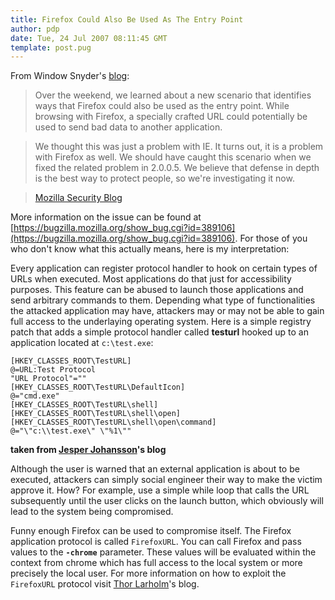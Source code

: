 ```yaml
---
title: Firefox Could Also Be Used As The Entry Point
author: pdp
date: Tue, 24 Jul 2007 08:11:45 GMT
template: post.pug
---
```


From Window Snyder's [blog](http://blog.mozilla.com/security):

> Over the weekend, we learned about a new scenario that identifies ways that Firefox could also be used as the entry point. While browsing with Firefox, a specially crafted URL could potentially be used to send bad data to another application.

> We thought this was just a problem with IE. It turns out, it is a problem with Firefox as well. We should have caught this scenario when we fixed the related problem in 2.0.0.5. We believe that defense in depth is the best way to protect people, so we're investigating it now.

> [Mozilla Security Blog](http://blog.mozilla.com/security/2007/07/23/related-security-issue-in-url-protocol-handling-on-windows/)

More information on the issue can be found at [https://bugzilla.mozilla.org/show_bug.cgi?id=389106](https://bugzilla.mozilla.org/show_bug.cgi?id=389106). For those of you who don't know what this actually means, here is my interpretation:

Every application can register protocol handler to hook on certain types of URLs when executed. Most applications do that just for accessibility purposes. This feature can be abused to launch those applications and send arbitrary commands to them. Depending what type of functionalities the attacked application may have, attackers may or may not be able to gain full access to the underlaying operating system. Here is a simple registry patch that adds a simple protocol handler called **testurl** hooked up to an application located at `c:\test.exe`:

	[HKEY_CLASSES_ROOT\TestURL]
	@=URL:Test Protocol
	"URL Protocol"=""
	[HKEY_CLASSES_ROOT\TestURL\DefaultIcon]
	@="cmd.exe"
	[HKEY_CLASSES_ROOT\TestURL\shell]
	[HKEY_CLASSES_ROOT\TestURL\shell\open]
	[HKEY_CLASSES_ROOT\TestURL\shell\open\command]
	@="\"c:\\test.exe\" \"%1\""

**taken from [Jesper Johansson](http://msinfluentials.com/blogs/jesper/archive/2007/07/20/hey-mozilla-quotes-are-not-legal-in-a-url.aspx)'s blog**

Although the user is warned that an external application is about to be executed, attackers can simply social engineer their way to make the victim approve it. How? For example, use a simple while loop that calls the URL subsequently until the user clicks on the launch button, which obviously will lead to the system being compromised.

Funny enough Firefox can be used to compromise itself. The Firefox application protocol is called `FirefoxURL`. You can call Firefox and pass values to the **`-chrome`** parameter. These values will be evaluated within the context from chrome which has full access to the local system or more precisely the local user. For more information on how to exploit the `FirefoxURL` protocol visit [Thor Larholm](http://larholm.com/2007/07/10/internet-explorer-0day-exploit/)'s blog.
